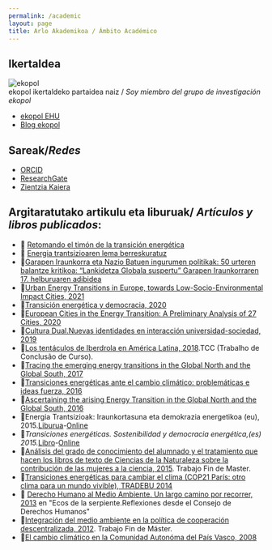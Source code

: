```yaml
---
permalink: /academic
layout: page
title: Arlo Akademikoa / Ámbito Académico
---
```

## Ikertaldea
![ekopol](https://www.ehu.eus/documents/12829146/14094383/logo+berria+zabala.png/7d78c6db-53f8-7ea3-3001-cf63fa73e1b2?t=1583932080000)<br>
ekopol ikertaldeko partaidea naiz / *Soy miembro del grupo de investigación ekopol*
- [ekopol EHU](https://www.ehu.eus/eu/web/ekopol/home)
- [Blog ekopol](https://ekopol.eus/)

## Sareak/*Redes*
- [ORCID](https://orcid.org/0000-0002-9050-9155)
- [ResearchGate](https://www.researchgate.net/profile/Izaro_Basurko)
- [Zientzia Kaiera](https://izaroblog.github.io/collaborations/ZientziaKaiera)

## Argitaratutako artikulu eta liburuak/ *Artículos y libros publicados*:
- 📝 [Retomando el timón de la transición energética](https://vientosur.info/retomando-el-timon-de-la-transicion-energetica/)
- 📝 [Energia trantsizioaren lema berreskuratuz](https://www.berria.eus/paperekoa/2001/020/003/2021-12-02/energia-trantsizioaren-lema-berreskuratuz.htm) 
- 📝[Garapen Iraunkorra eta Nazio Batuen ingurumen politikak: 50 urteren balantze kritikoa: “Lankidetza Globala suspertu” Garapen Iraunkorraren 17. helburuaren adibidea](https://ojs.ehu.eus/index.php/ekaia/article/view/22125)
- 📝[Urban Energy Transitions in Europe, towards Low-Socio-Environmental Impact Cities, 2021](https://www.mdpi.com/2071-1050/13/21/11641/htm)
- 📝[Transición energética y democracia, 2020](https://publicaciones.hegoa.ehu.eus/es/publications/437)
- 📝[European Cities in the Energy Transition: A Preliminary Analysis of 27 Cities, 2020](https://www.mdpi.com/1996-1073/13/6/1315)
- 📕[Cultura Dual.Nuevas identidades en interacción universidad-sociedad, 2019](https://www.plazayvaldes.es/libro/cultura-dual)
- 📝[Los tentáculos de Iberdrola en América Latina, 2018](https://raw.githubusercontent.com/IzaroBlog/IzaroBlog.github.io/main/_materials/Los%20tent%C3%A1culos%20de%20Iberdrola%20en%20Am%C3%A9rica%20Latina.pdf).TCC (Trabalho de Conclusão de Curso).
- 📝[Tracing the emerging energy transitions in the Global North and the Global South, 2017](https://www.sciencedirect.com/science/article/pii/S0360319917317913?via%3Dihub)
- 📝[Transiciones energéticas ante el cambio climático: problemáticas e ideas fuerza, 2016](https://www.fuhem.es/2016/01/19/dossier-temas-clave-en-el-debate-del-cambio-climatico/)
- 📝[Ascertaining the arising Energy Transition in the Global North and the Global South, 2016](https://www.researchgate.net/publication/313011177_Ascertaining_the_arising_energy_transition_in_global_North_and_global_South) 
- 📕Energia Trantsizioak: Iraunkortasuna eta demokrazia energetikoa (eu), 2015.[Liburua](https://web-argitalpena.adm.ehu.es/listaproductos.asp?IdProducts=UCB00163118)-[Online](https://issuu.com/ekologistakmartxanboletina/docs/tradebu-eus)  
- 📕*Transiciones energéticas. Sostenibilidad y democracia energética,(es) 2015.*[Libro](https://web-argitalpena.adm.ehu.es/listaproductos.asp?IdProducts=UCB00152043&titulo=Transiciones%20energ%E9ticas.%20Sostenibilidad%20y%20democracia%20energ%E9tica)-[Online](https://issuu.com/ekologistakmartxanboletina/docs/tradebu)
- 📝[Análisis del grado de conocimiento del alumnado y el tratamiento que hacen los libros de texto de Ciencias de la Naturaleza sobre la contribución de las mujeres a la ciencia, 2015](https://raw.githubusercontent.com/IzaroBlog/IzaroBlog.github.io/main/_materials/An%C3%A1lisis%20del%20grado%20de%20conocimiento.pdf). Trabajo Fin de Master.  
- 📝[Transiciones energéticas para cambiar el clima (COP21 París: otro clima para un mundo vivible), TRADEBU 2014](https://vientosur.info/category/revista/vientosur-no-142/)
- 📕 [Derecho Humano al Medio Ambiente. Un largo camino por recorrer, 2013](http://www.unescoetxea.org/dokumentuak/ecos_serpiente2.pdf) en "Ecos de la serpiente.Reflexiones desde el Consejo de Derechos Humanos"
- 📝[Integración del medio ambiente en la política de cooperación descentralizada, 2012](https://github.com/IzaroBlog/IzaroBlog.github.io/raw/main/_materials/lankidetza/IntegracionMAenCooperacion.pdf). Trabajo Fin de Máster.
- 📝[El cambio climático en la Comunidad Autonóma del País Vasco, 2008](https://dialnet.unirioja.es/servlet/articulo?codigo=2555604)






